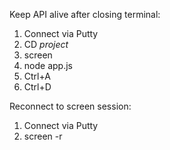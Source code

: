 Keep API alive after closing terminal:

1. Connect via Putty
2. CD *project*
3. screen
4. node app.js
5. Ctrl+A
6. Ctrl+D

Reconnect to screen session:
1. Connect via Putty
2. screen -r

